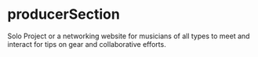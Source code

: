 # producerSection
Solo Project or a networking website for musicians of all types to meet and interact for tips on gear and collaborative efforts.
